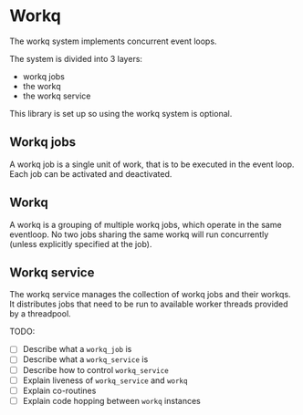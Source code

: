 Workq
=====

The workq system implements concurrent event loops.

The system is divided into 3 layers:
- workq jobs
- the workq
- the workq service

This library is set up so using the workq system is optional.


Workq jobs
----------

A workq job is a single unit of work, that is to be executed in the event loop.
Each job can be activated and deactivated.


Workq
-----

A workq is a grouping of multiple workq jobs, which operate in the same eventloop.
No two jobs sharing the same workq will run concurrently (unless explicitly specified at the job).


Workq service
-------------

The workq service manages the collection of workq jobs and their workqs.
It distributes jobs that need to be run to available worker threads provided by a threadpool.




TODO:
- [ ] Describe what a ```workq_job``` is
- [ ] Describe what a ```workq_service``` is
- [ ] Describe how to control ```workq_service```
- [ ] Explain liveness of ```workq_service``` and ```workq```
- [ ] Explain co-routines
- [ ] Explain code hopping between ```workq``` instances
